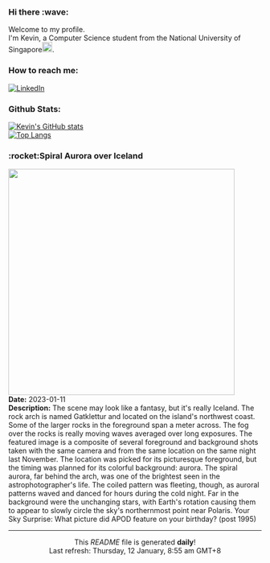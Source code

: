 <h3>Hi there :wave:</h3>

Welcome to my profile.   
I'm Kevin, a Computer Science student from the National University of Singapore<img src="https://img.icons8.com/color/96/000000/singapore-circular.png" width="20px"/>.</p>

<h3>How to reach me: </h3>
<a href="https://www.linkedin.com/in/kevin-foong/"><img alt="LinkedIn" src="https://img.shields.io/badge/linkedin-%230077B5.svg?&style=for-the-badge&logo=linkedin&logoColor=white" /></a> 

<h3>Github Stats: </h3> 

[![Kevin's GitHub stats](https://github-readme-stats.vercel.app/api?username=kevin9foong&theme=tokyonight)](https://github.com/anuraghazra/github-readme-stats) <br/>
[![Top Langs](https://github-readme-stats.vercel.app/api/top-langs/?username=kevin9foong&layout=compact&theme=tokyonight)](https://github.com/anuraghazra/github-readme-stats)

<h3>:rocket:Spiral Aurora over Iceland</h3> 
<img width="450" src="https:&#x2F;&#x2F;apod.nasa.gov&#x2F;apod&#x2F;image&#x2F;2301&#x2F;RockyArchAurora_Pellegrini_1330.jpg" /><br/>
<b>Date:</b> 2023-01-11<br/>
<b>Description:</b> The scene may look like a fantasy, but it&#39;s really Iceland. The rock arch is named Gatklettur and located on the island&#39;s northwest coast. Some of the larger rocks in the foreground span a meter across. The fog over the rocks is really moving waves averaged over long exposures.  The featured image is a composite of several foreground and background shots taken with the same camera and from the same location on the same night last November.  The location was picked for its picturesque foreground, but the timing was planned for its colorful background: aurora. The spiral aurora, far behind the arch, was one of the brightest seen in the astrophotographer&#39;s life.  The coiled pattern was fleeting, though, as auroral patterns waved and danced for hours during the cold night.  Far in the background were the unchanging stars, with Earth&#39;s rotation causing them to appear to slowly circle the sky&#39;s northernmost point near Polaris.    Your Sky Surprise: What picture did APOD feature on your birthday? (post 1995)<br/>

------------
<p align="center">This <i>README</i> file is generated <b>daily</b>!</br>
Last refresh: Thursday, 12 January, 8:55 am GMT+8<br />